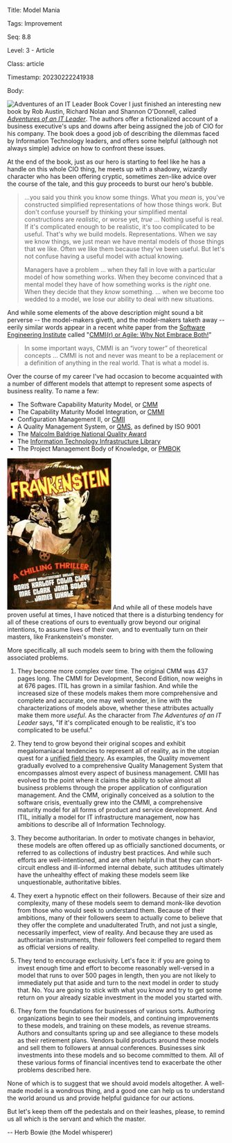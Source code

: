 Title:  Model Mania

Tags:   Improvement

Seq:    8.8

Level:  3 - Article

Class:  article

Timestamp: 20230222241938

Body:

<img src="http://hbr.org/products/11990-HBK-ENG/thumbnail/thumbnail.gif" alt="Adventures of an IT Leader Book Cover" title="" class="pic-right"> I just finished an interesting new book by Rob Austin, Richard Nolan and Shannon O'Donnell, called <cite>[Adventures of an IT Leader][adventures]</cite>. The authors offer a fictionalized account of a business executive's ups and downs after being assigned the job of CIO for his company. The book does a good job of describing the dilemmas faced by Information Technology leaders, and offers some helpful (although not always simple) advice on how to confront these issues. 

At the end of the book, just as our hero is starting to feel like he has a handle on this whole CIO thing, he meets up with a shadowy, wizardly character who has been offering cryptic, sometimes zen-like advice over the course of the tale, and this guy proceeds to burst our hero's bubble. 

> ...you said you think you know some things. What you *mean* is, you've constructed simplified representations of how those things work. But don't confuse yourself by thinking your simplified mental constructions are *realistic*, or worse yet, *true* ... Nothing useful is real. If it's complicated enough to be realistic, it's too complicated to be useful. That's why we build models. Representations. When we say we know things, we just mean we have mental models of those things that we like. Often we like them because they've been useful. But let's not confuse having a useful model with actual knowing. 
>
> Managers have a problem ... when they fall in love with a particular model of how something works. When they become convinced that a mental model they have of how something works is the *right* one. When they decide that they *know* something. ... when we become too wedded to a model, we lose our ability to deal with new situations.

And while some elements of the above description might sound a bit perverse -- the model-makers giveth, and the model-makers taketh away -- eerily similar words appear in a recent white paper from the [Software Engineering Institute][sei] called "[CMMI(r) or Agile: Why Not Embrace Both!][cmmi-or-agile]"

> In some important ways, CMMI is an “ivory tower” of theoretical concepts ... CMMI is not and never was meant to be a replacement or a definition of anything in the real world. That is what a model is.

Over the course of my career I've had occasion to become acquainted with a number of different models that attempt to represent some aspects of business reality. To name a few:

* The Software Capability Maturity Model, or [CMM][sw-cmm]
* The Capability Maturity Model Integration, or [CMMI][]
* Configuration Management II, or [CMII][]
* A Quality Management System, or [QMS][], as defined by  ISO 9001 
* The [Malcolm Baldrige National Quality Award][baldrige]
* The [Information Technology Infrastructure Library][itil]
* The Project Management Body of Knowledge, or [PMBOK][]

<img src="images/frankenstein.jpg" alt="Frankenstein Movie Poster" title="" class="pic-right"> And while all of these models have proven useful at times, I have noticed that there is a disturbing tendency for all of these creations of ours to eventually grow beyond our original intentions, to assume lives of their own, and to eventually turn on their masters, like Frankenstein's monster. 

More specifically, all such models seem to bring with them the following associated problems. 

1. They become more complex over time. The original CMM was 437 pages long. The CMMI for Development, Second Edition, now weighs in at 676 pages. ITIL has grown in a similar fashion. And while the increased size of these models makes them more comprehensive and complete and accurate, one may well wonder, in line with the characterizations of models above, whether these attributes actually make them more *useful*. As the character from <cite>The Adventures of an IT Leader</cite> says, "If it's complicated enough to be realistic, it's too complicated to be useful."

2. They tend to grow beyond their original scopes and exhibit megalomaniacal tendencies to represent all of reality, as in the utopian quest for a [unified field theory][uft]. As examples, the Quality movement gradually evolved to a comprehensive Quality Management System that encompasses almost every aspect of business management. CMII has evolved to the point where it claims the ability to solve almost all business problems through the proper application of configuration management. And the CMM, originally conceived as a solution to the software crisis, eventually grew into the CMMI, a comprehensive maturity model for all forms of product and service development. And ITIL, initially a model for IT infrastructure management, now has ambitions to describe all of Information Technology. 

3. They become authoritarian. In order to motivate changes in behavior, these models are often offered up as officially sanctioned documents, or referred to as collections of industry best practices. And while such efforts are well-intentioned, and are often helpful in that they can short-circuit endless and ill-informed internal debate, such attitudes ultimately have the unhealthy effect of making these models seem like unquestionable, authoritative bibles. 

4. They exert a hypnotic effect on their followers. Because of their size and complexity, many of these models seem to demand monk-like devotion from those who would seek to understand them. Because of their ambitions, many of their followers seem to actually come to believe that they offer the complete and unadulterated Truth, and not just a single, necessarily imperfect, view of reality. And because they are used as authoritarian instruments, their followers feel compelled to regard them as official versions of reality. 

5. They tend to encourage exclusivity. Let's face it: if you are going to invest enough time and effort to become reasonably well-versed in a model that runs to over 500 pages in length, then you are not likely to immediately put that aside and turn to the next model in order to study that. No. You are going to stick with what you know and try to get some return on your already sizable investment in the model you started with.

6. They form the foundations for businesses of various sorts. Authoring organizations begin to see their models, and continuing improvements to these models, and training on these models, as revenue streams. Authors and consultants spring up and see allegiance to these models as their retirement plans. Vendors build products around these models and sell them to followers at annual conferences. Businesses sink investments into these models and so become committed to them. All of these various forms of financial incentives tend to exacerbate the other problems described here. 

None of which is to suggest that we should avoid models altogether. A well-made model is a wondrous thing, and a good one can help us to understand the world around us and provide helpful guidance for our actions. 

But let's keep them off the pedestals and on their leashes, please, to remind us all which is the servant and which the master. 

-- Herb Bowie (the Model whisperer)

[adventures]: http://www.amazon.com/gp/product/142214660X?ie=UTF8&tag=pagantuna-20&linkCode=as2&camp=1789&creative=390957&creativeASIN=142214660X
[cmii]: http://www.icmhq.com/
[sw-cmm]: http://en.wikipedia.org/wiki/Capability_Maturity_Model
[cmmi]: http://en.wikipedia.org/wiki/Capability_Maturity_Model_Integration
[qms]: http://en.wikipedia.org/wiki/Quality_management_system
[baldrige]: http://en.wikipedia.org/wiki/Malcolm_Baldrige_National_Quality_Award
[itil]: http://en.wikipedia.org/wiki/Information_Technology_Infrastructure_Library_Version_3
[sei]: http://www.sei.cmu.edu/
[cmmi-or-agile]: http://www.sei.cmu.edu/reports/08tn003.pdf
[uft]: http://en.wikipedia.org/wiki/Unified_field_theory
[pmbok]: http://en.wikipedia.org/wiki/A_Guide_to_the_Project_Management_Body_of_Knowledge
